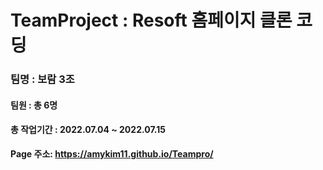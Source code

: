 # TeamProject : Resoft 홈페이지 클론 코딩 

### 팀명 : 보람 3조
#### 팀원 : 총 6명
#### 총 작업기간 : 2022.07.04 ~ 2022.07.15

**Page 주소: https://amykim11.github.io/Teampro/**